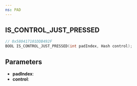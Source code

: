 ```yaml
---
ns: PAD
---
```

## IS_CONTROL_JUST_PRESSED

```c
// 0x580417101DDB492F
BOOL IS_CONTROL_JUST_PRESSED(int padIndex, Hash control);
```

## Parameters
* **padIndex**:
* **control**:
